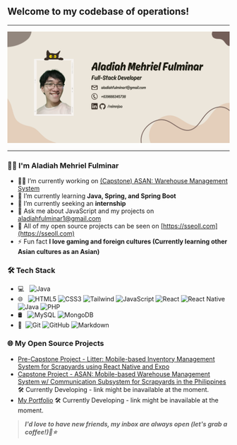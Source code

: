 ## Welcome to my codebase of operations!
<hr></hr>

![Header](ampf_banner.png)
<hr></hr>

### 👨‍💻 I'm Aladiah Mehriel Fulminar

- 👨‍💻 I’m currently working on [(Capstone) ASAN: Warehouse Management System](https://github.com/reiuu23/litter)
- 🌱 I’m currently learning **Java, Spring, and Spring Boot**
- 🤝 I’m currently seeking an **internship**
- 💬 Ask me about JavaScript and my projects on [aladiahfulminar1@gmail.com](mailto:aladiahfulminar1@gmail.com)
- 🔭 All of my open source projects can be seen on [https://sseoll.com](https://sseoll.com)
- ⚡ Fun fact **I love gaming and foreign cultures (Currently learning other Asian cultures as an Asian)**

### 🛠 Tech Stack

- 💻 &#160; ![Java](https://img.shields.io/badge/Java-ED8B00?style=for-the-badge&logo=openjdk&logoColor=white)
- 🌐 &#160; ![HTML5](https://img.shields.io/badge/HTML5-E34F26?style=for-the-badge&logo=html5&logoColor=white)
![CSS3](https://img.shields.io/badge/CSS3-1572B6?style=for-the-badge&logo=css3&logoColor=white)
![Tailwind](https://img.shields.io/badge/Tailwind_CSS-38B2AC?style=for-the-badge&logo=tailwind-css&logoColor=white)
![JavaScript](https://img.shields.io/badge/JavaScript-F7DF1E?style=for-the-badge&logo=JavaScript&logoColor=white)
![React](https://img.shields.io/badge/React-20232A?style=for-the-badge&logo=react&logoColor=61DAFB)
![React Native](https://img.shields.io/badge/React_Native-20232A?style=for-the-badge&logo=react&logoColor=61DAFB)
![Java](https://img.shields.io/badge/Java-ED8B00?style=for-the-badge&logo=openjdk&logoColor=white)
![PHP](https://img.shields.io/badge/PHP-777BB4?style=for-the-badge&logo=php&logoColor=white)
- 🛢 &#160; ![MySQL](https://img.shields.io/badge/-MySQL-333333?style=flat&logo=mysql)
![MongoDB](https://img.shields.io/badge/-MongoDB-333333?style=flat&logo=mongodb)
- 🔧 &#160;![Git](https://img.shields.io/badge/-Git-333333?style=flat&logo=git)
![GitHub](https://img.shields.io/badge/-GitHub-333333?style=flat&logo=github)
![Markdown](https://img.shields.io/badge/-Markdown-333333?style=flat&logo=markdown)

### 🌐 My Open Source Projects
- [Pre-Capstone Project - Litter: Mobile-based Inventory Management System for Scrapyards using React Native and Expo](https://github.com/reimnjoo/litterapp)
- [Capstone Project - ASAN: Mobile-based Warehouse Management System w/ Communication Subsystem for Scrapyards in the Philippines](https://github.com/reiuu23/litter) 🛠 Currently Developing - link might be inavailable at the moment.
- [My Portfolio](https://github.com/reimnjoo/reimjoo-portfolio/) 🛠 Currently Developing - link might be inavailable at the moment.

> ***I'd love to have new friends, my inbox are always open (let's grab a coffee!)🤝⭐️***

